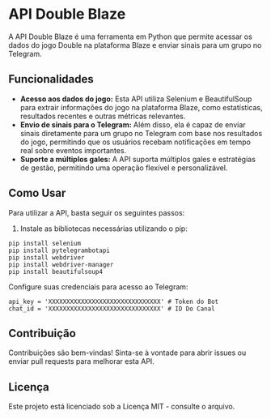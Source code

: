 <h1>API Double Blaze</h1>

<p>A API Double Blaze é uma ferramenta em Python que permite acessar os dados do jogo Double na plataforma Blaze e enviar sinais para um grupo no Telegram.</p>

<h2>Funcionalidades</h2>

<ul>
  <li><strong>Acesso aos dados do jogo:</strong> Esta API utiliza Selenium e BeautifulSoup para extrair informações do jogo na plataforma Blaze, como estatísticas, resultados recentes e outras métricas relevantes.</li>
  
  <li><strong>Envio de sinais para o Telegram:</strong> Além disso, ela é capaz de enviar sinais diretamente para um grupo no Telegram com base nos resultados do jogo, permitindo que os usuários recebam notificações em tempo real sobre eventos importantes.</li>
  
  <li><strong>Suporte a múltiplos gales:</strong> A API suporta múltiplos gales e estratégias de gestão, permitindo uma operação flexível e personalizável.</li>
</ul>

<h2>Como Usar</h2>

<p>Para utilizar a API, basta seguir os seguintes passos:</p>

<ol>
  <li>Instale as bibliotecas necessárias utilizando o pip:</li>
</ol>

<pre><code>pip install selenium
pip install pytelegrambotapi
pip install webdriver
pip install webdriver-manager
pip install beautifulsoup4
</code></pre>

<p>Configure suas credenciais para acesso ao Telegram:</p>

<pre><code>api_key = 'XXXXXXXXXXXXXXXXXXXXXXXXXXXXXXX' # Token do Bot
chat_id = 'XXXXXXXXXXXXXXXXXXXXXXXXXXXXXXX' # ID Do Canal
</code></pre>

<h2>Contribuição</h2>

<p>Contribuições são bem-vindas! Sinta-se à vontade para abrir issues ou enviar pull requests para melhorar esta API.</p>

<h2>Licença</h2>

<p>Este projeto está licenciado sob a Licença MIT - consulte o arquivo.</p>

